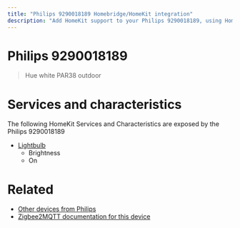```yaml
---
title: "Philips 9290018189 Homebridge/HomeKit integration"
description: "Add HomeKit support to your Philips 9290018189, using Homebridge, Zigbee2MQTT and homebridge-z2m."
---
```

<!---
This file has been GENERATED using src/docgen/docgen.ts
DO NOT EDIT THIS FILE MANUALLY!
-->
# Philips 9290018189
> Hue white PAR38 outdoor


# Services and characteristics
The following HomeKit Services and Characteristics are exposed by
the Philips 9290018189

* [Lightbulb](../../light.md)
  * Brightness
  * On


# Related
* [Other devices from Philips](../index.md#philips)
* [Zigbee2MQTT documentation for this device](https://www.zigbee2mqtt.io/devices/9290018189.html)